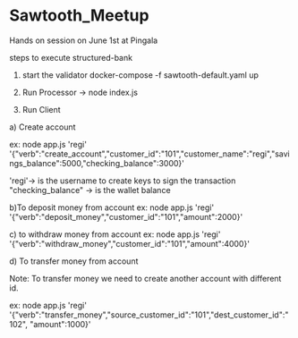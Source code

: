 # Sawtooth_Meetup
Hands on session on June 1st at Pingala



steps to execute structured-bank
1) start the validator
   docker-compose -f sawtooth-default.yaml up

2) Run Processor
-> node index.js

3) Run Client

 a)  Create account

ex: node app.js 'regi' '{"verb":"create_account","customer_id":"101","customer_name":"regi","savings_balance":5000,"checking_balance":3000}'

'regi'-> is the username  to create keys to sign the transaction
"checking_balance" -> is the wallet balance

b)To deposit money from account
ex: node app.js 'regi' '{"verb":"deposit_money","customer_id":"101","amount":2000}'

c) to withdraw money from account
ex: node app.js 'regi' '{"verb":"withdraw_money","customer_id":"101","amount":4000}'

d) To transfer money from account

Note: To transfer money  we need to create another account  with  different id.

ex:  node app.js 'regi' '{"verb":"transfer_money","source_customer_id":"101","dest_customer_id":"102", "amount":1000}'


